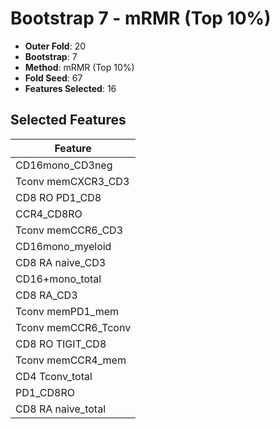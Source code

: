# Bootstrap 7 - mRMR (Top 10%)

- **Outer Fold**: 20
- **Bootstrap**: 7
- **Method**: mRMR (Top 10%)
- **Fold Seed**: 67
- **Features Selected**: 16

## Selected Features

| Feature |
|---------|
| CD16mono_CD3neg |
| Tconv memCXCR3_CD3 |
| CD8 RO PD1_CD8 |
| CCR4_CD8RO |
| Tconv memCCR6_CD3 |
| CD16mono_myeloid |
| CD8 RA naive_CD3 |
| CD16+mono_total |
| CD8 RA_CD3 |
| Tconv memPD1_mem |
| Tconv memCCR6_Tconv |
| CD8 RO TIGIT_CD8 |
| Tconv memCCR4_mem |
| CD4 Tconv_total |
| PD1_CD8RO |
| CD8 RA naive_total |
